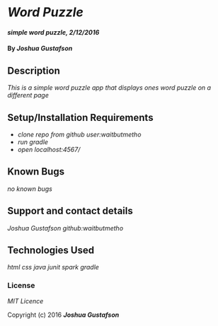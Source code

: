 # _Word Puzzle_

#### _simple word puzzle, 2/12/2016_

#### By _**Joshua Gustafson**_

## Description

_This is a simple word puzzle app that displays ones word puzzle on a different page_

## Setup/Installation Requirements

* _clone repo from github user:waitbutmetho_
* _run gradle_
* _open localhost:4567/_

## Known Bugs

_no known bugs_

## Support and contact details

_Joshua Gustafson github:waitbutmetho_

## Technologies Used

_html css java junit spark gradle_

### License

*MIT Licence*

Copyright (c) 2016 **_Joshua Gustafson_**
